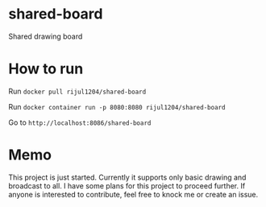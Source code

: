 # shared-board
Shared drawing board

# How to run 

Run `docker pull rijul1204/shared-board`

Run `docker container run -p 8080:8080 rijul1204/shared-board`

Go to `http://localhost:8086/shared-board`

# Memo 

This project is just started. Currently it supports only basic drawing and broadcast to all. I have some plans 
for this project to proceed further. If anyone is interested to contribute, feel free to knock me or create an issue. 

